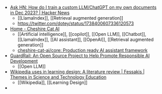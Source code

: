 - [Ask HN: How do I train a custom LLM/ChatGPT on my own documents in Dec 2023? | Hacker News](https://news.ycombinator.com/item?id=38759877)
	- [[LlamaIndex]], [[Retrieval augmented generation]]
	- https://twitter.com/dotey/status/1738400607336120573
- [Home - Cheshire Cat AI](https://cheshirecat.ai/)
	- [[Artificial intelligence]], [[copilot]], [[Open LLM]], [[Chatbot]], [[LlamaIndex]], [[AI assistant]], [[OpenAI]], [[Retrieval augmented generation]]
	- [cheshire-cat-ai/core: Production ready AI assistant framework](https://github.com/cheshire-cat-ai/core)
- [GuardRail: An Open Source Project to Help Promote Responsible AI Development](https://news.itsfoss.com/guardrail/)
	- [[Open LLM]]
- [Wikipedia uses in learning design: A literature review | Fessakis | Themes in Science and Technology Education](http://earthlab.uoi.gr/ojs/theste/index.php/theste/article/view/109)
	- [[Wikipedia]], [[Learning Design]]
-